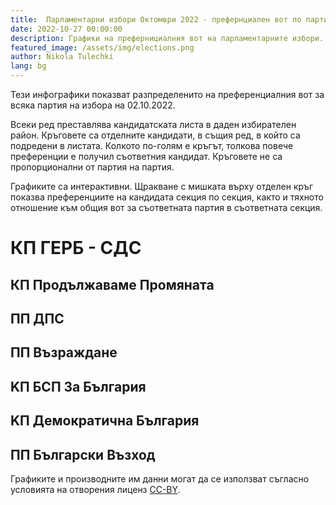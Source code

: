 ```yaml
---
title:  Парламентарни избори Октомври 2022 - префернциален вот по партия 
date: 2022-10-27 00:00:00
description: Графики на префернициалния вот на парламентарните избори.     
featured_image: /assets/img/elections.png
author: Nikola Tulechki 
lang: bg
---
```


Тези инфографики показват разпределенито на преференциалния вот за всяка партия на избора на 02.10.2022.

Всеки ред преставлява кандидатската листа в даден избирателен район. 
Кръговете са отделните кандидати, в същия ред, в който са подредени в листата.
Колкото по-голям е кръгът, толкова повече преференции е получил съответния кандидат. 
Кръговете не са пропорционални от партия на партия. 

Графиките са интерактивни. 
Щракване с мишката върху отделен кръг показва преференциите на кандидата  секция по секция, 
както и тяхното отношение към общия вот за съответната партия в съответната секция. 
 
# КП ГЕРБ - СДС

<div class="chart-container">
  <div id="vis_2022_gerb"></div>
</div>

## КП Продължаваме Промяната

<div class="chart-container">
  <div id="vis_2022_pp"></div>
</div>

## ПП ДПС

<div class="chart-container">
  <div id="vis_2022_dps"></div>
</div>

## ПП Възраждане

<div class="chart-container">
  <div id="vis_2022_vuz"></div>
</div>

## KП БСП За България

<div class="chart-container">
  <div id="vis_2022_bsp"></div>
</div>

## KП Демократична България

<div class="chart-container">
  <div id="vis_2022_db"></div>
</div>

## ПП Български Възход

<div class="chart-container">
  <div id="vis_2022_bv"></div>
</div>

Графиките и производните им данни могат да се използват съгласно условията на отворения лиценз [CC-BY](https://creativecommons.org/licenses/by/2.0/).

<script type="text/javascript">
var vlSpec = {
  "$schema": "https://vega.github.io/schema/vega-lite/v5.json",
  "title": "",
  "data": {
    "url": ""
  },
  "width": 900,
  "height": 900,
  "mark": {
    "type": "circle",
    "opacity": 0.8,
    "stroke": "black",
    "strokeWidth": 1,
    "color": "#2c92e6"
  },
  "encoding": {
    "x": {
      "field": "cand_number",
      "type": "ordinal",
      "axis": {"grid": false, "title": "Кандидат номер"}
    },
    "y": {"field": "mir_norm", "type": "ordinal", "axis": {"title": "МИР"}},
    "size": {
      "field": "pref_votes",
      "type": "quantitative",
      "scale": {"rangeMax": 5000}
    },
    "tooltip": [
      {"field": "mir_norm", "type": "ordinal", "title": "МИР"},
      {"field": "cand_number", "type": "ordinal", "title": "Номер"},
      {"field": "name", "type": "nominal", "title": "Кандидат"},
      {"field": "pref_votes", "type": "quantitative", "title": "Преференции"}
    ],
    "href": {"field": "link", "type": "nominal"}
  },
  "config": {"legend": {"disable": true}}
}
var urlbase = "https://raw.githubusercontent.com/nikolatulechki/semanticElections/master/analysis/pref-viz/"

function init() {
    var containers = document.getElementsByClassName('chart-container');
 
    vlSpec_2022_gerb=JSON.parse(JSON.stringify(vlSpec));
    vlSpec_2022_gerb.title = "КП ГЕРБ СДС  - Разпределение на преференициалния вот - 02.10.2022" ;
    vlSpec_2022_gerb.data.url = urlbase+"gerb_2022.csv" ;
    vlSpec_2022_gerb.mark.color = "#2c92e6";
    vegaEmbed('#vis_2022_gerb', vlSpec_2022_gerb);

    vlSpec_2022_pp=JSON.parse(JSON.stringify(vlSpec));
    vlSpec_2022_pp.title = "ПП ПП  - Разпределение на преференициалния вот - 02.10.2022" ;
    vlSpec_2022_pp.data.url = urlbase+"pp_2022.csv" ;
    vlSpec_2022_pp.mark.color = "#1e0985";
    vegaEmbed('#vis_2022_pp', vlSpec_2022_pp);
    
    vlSpec_2022_dps=JSON.parse(JSON.stringify(vlSpec));
    vlSpec_2022_dps.title = "ДПС  - Разпределение на преференициалния вот - 02.10.2022" ;
    vlSpec_2022_dps.data.url = urlbase+"dps_2022.csv" ;
    vlSpec_2022_dps.mark.color = "#0d518898";  
     vegaEmbed('#vis_2022_dps', vlSpec_2022_dps);

    vlSpec_2022_vuz=JSON.parse(JSON.stringify(vlSpec));
    vlSpec_2022_vuz.title = "Възраждане  - Разпределение на преференициалния вот - 02.10.2022" ;
    vlSpec_2022_vuz.data.url = urlbase+"vuz_2022.csv" ;
    vlSpec_2022_vuz.mark.color = "#7b5804";  
    vegaEmbed('#vis_2022_vuz', vlSpec_2022_vuz);

    vlSpec_2022_bsp=JSON.parse(JSON.stringify(vlSpec));
    vlSpec_2022_bsp.title = "БСП  - Разпределение на преференициалния вот - 02.10.2022" ;
    vlSpec_2022_bsp.data.url = urlbase+"bsp_2022.csv" ;
    vlSpec_2022_bsp.mark.color = "#BB3214";  
    vegaEmbed('#vis_2022_bsp', vlSpec_2022_bsp);

    vlSpec_2022_db=JSON.parse(JSON.stringify(vlSpec));
    vlSpec_2022_db.title = "ДБ  - Разпределение на преференициалния вот - 02.10.2022" ;
    vlSpec_2022_db.data.url = urlbase+"db_2022.csv" ;
    vlSpec_2022_db.mark.color = "#DD06F4";  
    vegaEmbed('#vis_2022_db', vlSpec_2022_db);
    
    vlSpec_2022_bv=JSON.parse(JSON.stringify(vlSpec));
    vlSpec_2022_bv.title = "ДБ  - Разпределение на преференициалния вот - 02.10.2022" ;
    vlSpec_2022_bv.data.url = urlbase+"bv_2022.csv" ;
    vlSpec_2022_bv.mark.color = "#770C03";  
    vegaEmbed('#vis_2022_bv', vlSpec_2022_bv);
}

init();
window.addEventListener('resize', init);
</script>
